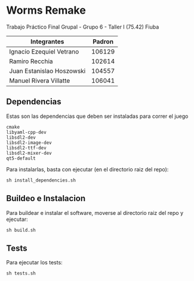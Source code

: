 # Worms Remake
Trabajo Práctico Final Grupal - Grupo 6 - Taller I (75.42) Fiuba

| Integrantes               | Padron |
| ------------------------- | ------ |
| Ignacio Ezequiel Vetrano  | 106129 |
| Ramiro Recchia            | 102614 |
| Juan Estanislao Hoszowski | 104557 |
| Manuel Rivera Villatte    | 106041 |

## Dependencias
Estas son las dependencias que deben ser instaladas para correr el juego

```
cmake
libyaml-cpp-dev
libsdl2-dev
libsdl2-image-dev
libsdl2-ttf-dev
libsdl2-mixer-dev
qt5-default
```
Para instalarlas, basta con ejecutar (en el directorio raiz del repo): 

```shell
sh install_dependencies.sh
```

## Buildeo e Instalacion
Para buildear e instalar el software, moverse al directorio raiz del repo y ejecutar:

```shell
sh build.sh
```

## Tests
Para ejecutar los tests:

```shell
sh tests.sh
```
